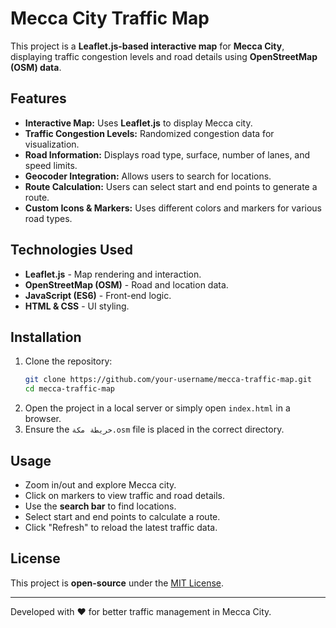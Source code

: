 # Mecca City Traffic Map

This project is a **Leaflet.js-based interactive map** for **Mecca City**, displaying traffic congestion levels and road details using **OpenStreetMap (OSM) data**.

## Features

- **Interactive Map:** Uses **Leaflet.js** to display Mecca city.
- **Traffic Congestion Levels:** Randomized congestion data for visualization.
- **Road Information:** Displays road type, surface, number of lanes, and speed limits.
- **Geocoder Integration:** Allows users to search for locations.
- **Route Calculation:** Users can select start and end points to generate a route.
- **Custom Icons & Markers:** Uses different colors and markers for various road types.

## Technologies Used

- **Leaflet.js** - Map rendering and interaction.
- **OpenStreetMap (OSM)** - Road and location data.
- **JavaScript (ES6)** - Front-end logic.
- **HTML & CSS** - UI styling.

## Installation

1. Clone the repository:
   ```bash
   git clone https://github.com/your-username/mecca-traffic-map.git
   cd mecca-traffic-map
   ```
2. Open the project in a local server or simply open `index.html` in a browser.
3. Ensure the `خريطة مكة.osm` file is placed in the correct directory.

## Usage

- Zoom in/out and explore Mecca city.
- Click on markers to view traffic and road details.
- Use the **search bar** to find locations.
- Select start and end points to calculate a route.
- Click "Refresh" to reload the latest traffic data.

## License

This project is **open-source** under the [MIT License](LICENSE).

---
Developed with ❤️ for better traffic management in Mecca City.